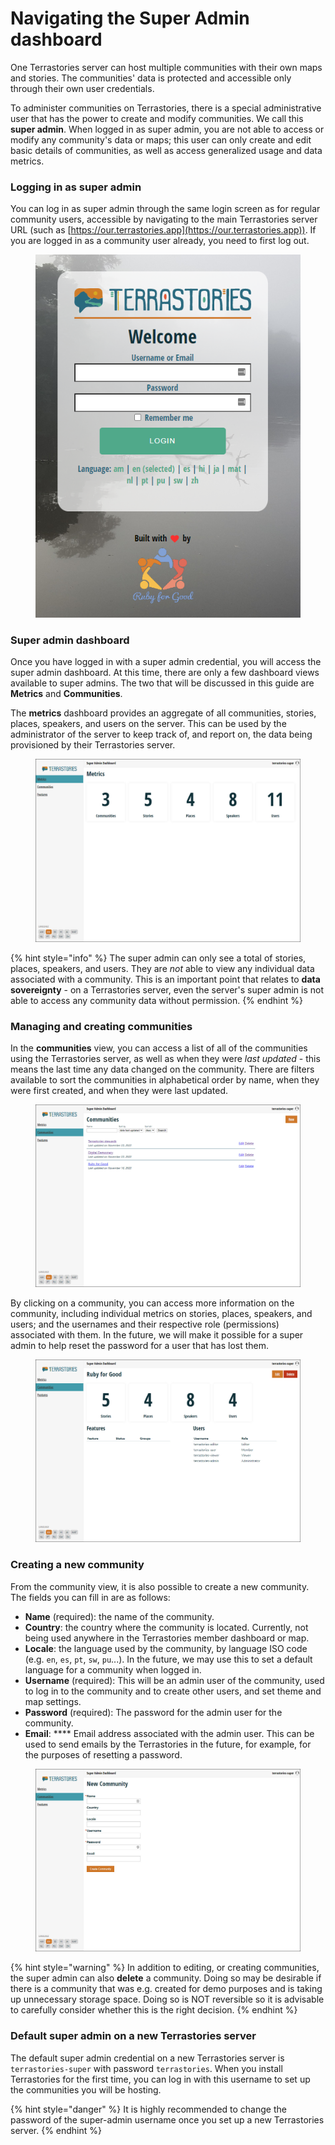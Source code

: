 # Navigating the Super Admin dashboard

One Terrastories server can host multiple communities with their own maps and stories. The communities' data is protected and accessible only through their own user credentials.

To administer communities on Terrastories, there is a special administrative user that has the power to create and modify communities. We call this **super admin**. When logged in as super admin, you are not able to access or modify any community's data or maps; this user can only create and edit basic details of communities, as well as access generalized usage and data metrics.

### Logging in as super admin

You can log in as super admin through the same login screen as for regular community users, accessible by navigating to the main Terrastories server URL (such as [https://our.terrastories.app](https://our.terrastories.app)). If you are logged in as a community user already, you need to first log out.

<figure><img src="../.gitbook/assets/image (10).png" alt=""><figcaption></figcaption></figure>

### Super admin dashboard

Once you have logged in with a super admin credential, you will access the super admin dashboard. At this time, there are only a few dashboard views available to super admins. The two that will be discussed in this guide are **Metrics** and **Communities**.

The **metrics** dashboard provides an aggregate of all communities, stories, places, speakers, and users on the server. This can be used by the administrator of the server to keep track of, and report on, the data being provisioned by their Terrastories server.

<figure><img src="../.gitbook/assets/image.jpg" alt=""><figcaption></figcaption></figure>

{% hint style="info" %}
The super admin can only see a total of stories, places, speakers, and users. They are _not_ able to view any individual data associated with a community. This is an important point that relates to **data sovereignty** - on a Terrastories server, even the server's super admin is not able to access any community data without permission.
{% endhint %}

### Managing and creating communities

In the **communities** view, you can access a list of all of the communities using the Terrastories server, as well as when they were _last updated_ - this means the last time any data changed on the community. There are filters available to sort the communities in alphabetical order by name, when they were first created, and when they were last updated.

<figure><img src="../.gitbook/assets/image (1).jpg" alt=""><figcaption></figcaption></figure>

By clicking on a community, you can access more information on the community, including individual metrics on stories, places, speakers, and users; and the usernames and their respective role (permissions) associated with them. In the future, we will make it possible for a super admin to help reset the password for a user that has lost them.&#x20;

<figure><img src="../.gitbook/assets/image (2).jpg" alt=""><figcaption></figcaption></figure>

### Creating a new community

From the community view, it is also possible to create a new community. The fields you can fill in are as follows:

* **Name** (required): the name of the community.
* **Country**: the country where the community is located. Currently, not being used anywhere in the Terrastories member dashboard or map.
* **Locale**: the language used by the community, by language ISO code (e.g. `en`, `es`, `pt`, `sw`, `pu`...). In the future, we may use this to set a default language for a community when logged in.
* **Username** (required): This will be an admin user of the community, used to log in to the community and to create other users, and set theme and map settings.
* **Password** (required): The password for the admin user for the community.
* **Email**: **** Email address associated with the admin user. This can be used to send emails by the Terrastories in the future, for example, for the purposes of resetting a password.

<figure><img src="../.gitbook/assets/image (3).jpg" alt=""><figcaption></figcaption></figure>

{% hint style="warning" %}
In addition to editing, or creating communities, the super admin can also **delete** a community. Doing so may be desirable if there is a community that was e.g. created for demo purposes and is taking up unnecessary storage space. Doing so is NOT reversible so it is advisable to carefully consider whether this is the right decision.
{% endhint %}

### Default super admin on a new Terrastories server

The default super admin credential on a new Terrastories server is `terrastories-super` with password `terrastories`. When you install Terrastories for the first time, you can log in with this username to set up the communities you will be hosting.

{% hint style="danger" %}
It is highly recommended to change the password of the super-admin username once you set up a new Terrastories server.
{% endhint %}
